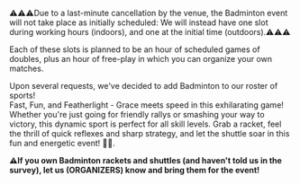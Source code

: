 ⚠️⚠️⚠️Due to a last-minute cancellation by the venue, the Badminton event will not take place as initially scheduled:
We will instead have one slot during working hours (indoors), and one at the initial time (outdoors).⚠️⚠️⚠️

Each of these slots is planned to be an hour of scheduled games of doubles, plus an hour of free-play in which you can organize your own matches.

Upon several requests, we've decided to add Badminton to our roster of sports!\
Fast, Fun, and Featherlight - Grace meets speed in this exhilarating game! Whether you're just going for friendly rallys or smashing your way to victory, this dynamic sport is perfect for all skill levels. Grab a racket, feel the thrill of quick reflexes and sharp strategy, and let the shuttle soar in this fun and energetic event! 🏸✨.

**⚠️If you own Badminton rackets and shuttles (and haven't told us in the survey), let us (ORGANIZERS) know and bring them for the event!**

